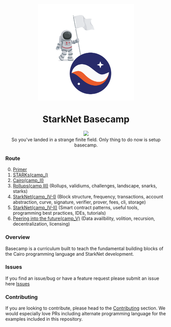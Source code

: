 <div align="center">
    <img src="./misc/basecamp.png" style="width: 300px">
    <h1>StarkNet Basecamp</h1>
</div>

<p align="center">
    <a href="https://starkware.co/">
        <img src="https://img.shields.io/badge/powered_by-StarkWare-navy">
    </a>
    <br>
    <span>
        So you've landed in a strange finite field. Only thing to do now is setup basecamp.
    </span>
</p>


### Route
0. [Primer](./primer/README.md)
1. [STARKs(camp_I)](./camp_I/README.md)
2. [Cairo(camp_II)](./camp_II/README.md)
3. [Rollups(camp III)](./camp_III/README.md) (Rollups, validiums, challenges, landscape, snarks, starks)
4. [StarkNet(camp_IV-I)](./camp_IV-I/README.md) (Block structure, frequency, transactions, account abstraction, curve, signature, verifier, prover, fees, cli, storage)
5. [StarkNet(camp_IV-II)](./camp_IV-II/README.md) (Smart contract patterns, useful tools, programming best practices, IDEs, tutorials) 
6. [Peering into the future(camp_V)](./camp_V/README.md) (Data availbility, volition, recursion, decentralization, licensing)

### Overview
Basecamp is a curriculum built to teach the fundamental building blocks of the Cairo programming language and StarkNet development.

### Issues
If you find an issue/bug or have a feature request please submit an issue here
[Issues](https://github.com/starknet-edu/basecamp/issues)

### Contributing
If you are looking to contribute, please head to the
[Contributing](https://github.com/starknet-edu/basecamp/blob/main/CONTRIBUTING.md) section. We would especially love PRs including alternate programming language for the examples included in this repository. 
